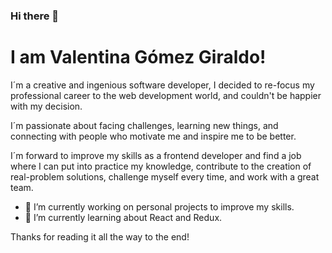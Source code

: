 ### Hi there 👋

# I am Valentina Gómez Giraldo!

I´m a creative and ingenious software developer, I decided to re-focus my professional career to the web development world, and couldn't be happier with my decision.

I´m passionate about facing challenges, learning new things, and connecting with people who motivate me and inspire me to be better.

I´m forward to improve my skills as a frontend developer and find a job where I can put into practice my knowledge, contribute to the creation of real-problem solutions, challenge myself every time, and work with a great team.



- 🔭 I’m currently working on personal projects to improve my skills.
- 🌱 I’m currently learning about React and Redux.

Thanks for reading it all the way to the end!


